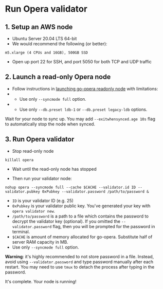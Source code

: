 # Run Opera validator

## 1. Setup an AWS node
- Ubuntu Server 20.04 LTS 64-bit
- We would recommend the following (or better): 
```
m5.xlarge (4 CPUs and 16GB), 500GB SSD
```
 
- Open up port 22 for SSH, and port 5050 for both TCP and UDP traffic

## 2. Launch a read-only Opera node
- Follow instructions in [launching go-opera readonly node](setup-readonly-node.sh) with limitations:
- - Use only `--syncmode full` option.
- - Use only `--db.preset ldb-1` or `--db.preset legacy-ldb` options.

Wait for your node to sync up. You may add `--exitwhensynced.age 10s` flag to automatically stop the node when synced.

## 3. Run Opera validator
- Stop read-only node

```shell script
killall opera
```

- Wait until the read-only node has stopped

- Then run your validator node:

```shell script
nohup opera --syncmode full --cache $CACHE --validator.id ID --validator.pubkey 0xPubkey --validator.password /path/to/password &
```
- `ID` is your validator ID (e.g. 25)
- `0xPubkey` is your validator public key. You've generated your key with `opera validator new`.
- `/path/to/password` is a path to a file which contains the password to decrypt the validator key (optional).
If you omitted the `--validator.password` flag, then you will be prompted for the password in terminal.
- `$CACHE` is amount of memory allocated for go-opera. Substitute half of server RAM capacity in MB.
- Use only `--syncmode full` option.

**Warning**: it's highly recommended to not store password in a file. Instead, avoid using `--validator.password` and type password manually after each restart. You may need to use `tmux` to detach the process after typing in the password.

It's complete. Your node is running!
